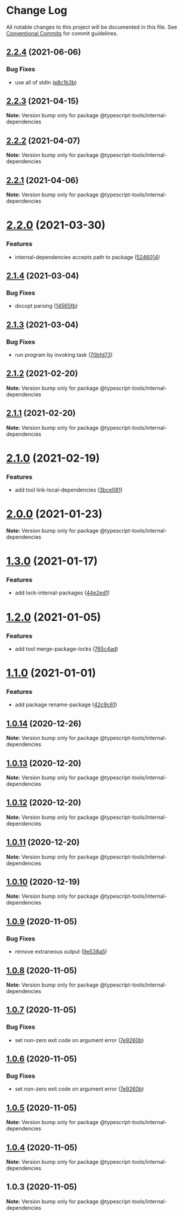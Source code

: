 # Change Log

All notable changes to this project will be documented in this file.
See [Conventional Commits](https://conventionalcommits.org) for commit guidelines.

## [2.2.4](https://github.com/typescript-tools/typescript-tools/compare/@typescript-tools/internal-dependencies@2.2.3...@typescript-tools/internal-dependencies@2.2.4) (2021-06-06)


### Bug Fixes

* use all of stdin ([e8c1b3b](https://github.com/typescript-tools/typescript-tools/commit/e8c1b3bc62cee5ee5bb84d4e02376d52ec3d5ff0))





## [2.2.3](https://github.com/typescript-tools/typescript-tools/compare/@typescript-tools/internal-dependencies@2.2.2...@typescript-tools/internal-dependencies@2.2.3) (2021-04-15)

**Note:** Version bump only for package @typescript-tools/internal-dependencies





## [2.2.2](https://github.com/typescript-tools/typescript-tools/compare/@typescript-tools/internal-dependencies@2.2.1...@typescript-tools/internal-dependencies@2.2.2) (2021-04-07)

**Note:** Version bump only for package @typescript-tools/internal-dependencies





## [2.2.1](https://github.com/typescript-tools/typescript-tools/compare/@typescript-tools/internal-dependencies@2.2.0...@typescript-tools/internal-dependencies@2.2.1) (2021-04-06)

**Note:** Version bump only for package @typescript-tools/internal-dependencies





# [2.2.0](https://github.com/typescript-tools/typescript-tools/compare/@typescript-tools/internal-dependencies@2.1.4...@typescript-tools/internal-dependencies@2.2.0) (2021-03-30)


### Features

* internal-dependencies accepts path to package ([5246014](https://github.com/typescript-tools/typescript-tools/commit/5246014e8e1f4c906d226ebb23eb495079e5f0bc))





## [2.1.4](https://github.com/typescript-tools/typescript-tools/compare/@typescript-tools/internal-dependencies@2.1.3...@typescript-tools/internal-dependencies@2.1.4) (2021-03-04)


### Bug Fixes

* docopt parsing ([14565fb](https://github.com/typescript-tools/typescript-tools/commit/14565fb7a8593d604f8010f0112ec2029598fa1b))





## [2.1.3](https://github.com/typescript-tools/typescript-tools/compare/@typescript-tools/internal-dependencies@2.1.2...@typescript-tools/internal-dependencies@2.1.3) (2021-03-04)


### Bug Fixes

* run program by invoking task ([70bfd73](https://github.com/typescript-tools/typescript-tools/commit/70bfd73bf38baeb6824afaf8291b9f31746e3307))





## [2.1.2](https://github.com/typescript-tools/typescript-tools/compare/@typescript-tools/internal-dependencies@2.1.1...@typescript-tools/internal-dependencies@2.1.2) (2021-02-20)

**Note:** Version bump only for package @typescript-tools/internal-dependencies





## [2.1.1](https://github.com/typescript-tools/typescript-tools/compare/@typescript-tools/internal-dependencies@2.1.0...@typescript-tools/internal-dependencies@2.1.1) (2021-02-20)

**Note:** Version bump only for package @typescript-tools/internal-dependencies





# [2.1.0](https://github.com/typescript-tools/typescript-tools/compare/@typescript-tools/internal-dependencies@2.0.0...@typescript-tools/internal-dependencies@2.1.0) (2021-02-19)


### Features

* add tool link-local-dependencies ([3bce081](https://github.com/typescript-tools/typescript-tools/commit/3bce081bf09141cb8fd6867eb59d4b9dc45276c0))





# [2.0.0](https://github.com/typescript-tools/typescript-tools/compare/@typescript-tools/internal-dependencies@1.3.0...@typescript-tools/internal-dependencies@2.0.0) (2021-01-23)

**Note:** Version bump only for package @typescript-tools/internal-dependencies





# [1.3.0](https://github.com/typescript-tools/typescript-tools/compare/@typescript-tools/internal-dependencies@1.2.0...@typescript-tools/internal-dependencies@1.3.0) (2021-01-17)


### Features

* add lock-internal-packages ([44e2ed1](https://github.com/typescript-tools/typescript-tools/commit/44e2ed1cebba3a02e48ca5c6bd9c67aa21b178ed))





# [1.2.0](https://github.com/typescript-tools/typescript-tools/compare/@typescript-tools/internal-dependencies@1.1.0...@typescript-tools/internal-dependencies@1.2.0) (2021-01-05)


### Features

* add tool merge-package-locks ([765c4ad](https://github.com/typescript-tools/typescript-tools/commit/765c4ad9de6e7a752f68332d896b5eb5c564109d))





# [1.1.0](https://github.com/typescript-tools/typescript-tools/compare/@typescript-tools/internal-dependencies@1.0.14...@typescript-tools/internal-dependencies@1.1.0) (2021-01-01)


### Features

* add package rename-package ([42c9c61](https://github.com/typescript-tools/typescript-tools/commit/42c9c61524dc58244a64bf01699dbc737504a111))





## [1.0.14](https://github.com/typescript-tools/typescript-tools/compare/@typescript-tools/internal-dependencies@1.0.13...@typescript-tools/internal-dependencies@1.0.14) (2020-12-26)

**Note:** Version bump only for package @typescript-tools/internal-dependencies





## [1.0.13](https://github.com/typescript-tools/typescript-tools/compare/@typescript-tools/internal-dependencies@1.0.12...@typescript-tools/internal-dependencies@1.0.13) (2020-12-20)

**Note:** Version bump only for package @typescript-tools/internal-dependencies





## [1.0.12](https://github.com/typescript-tools/typescript-tools/compare/@typescript-tools/internal-dependencies@1.0.11...@typescript-tools/internal-dependencies@1.0.12) (2020-12-20)

**Note:** Version bump only for package @typescript-tools/internal-dependencies





## [1.0.11](https://github.com/typescript-tools/typescript-tools/compare/@typescript-tools/internal-dependencies@1.0.10...@typescript-tools/internal-dependencies@1.0.11) (2020-12-20)

**Note:** Version bump only for package @typescript-tools/internal-dependencies





## [1.0.10](https://github.com/typescript-tools/typescript-tools/compare/@typescript-tools/internal-dependencies@1.0.9...@typescript-tools/internal-dependencies@1.0.10) (2020-12-19)

**Note:** Version bump only for package @typescript-tools/internal-dependencies





## [1.0.9](https://github.com/typescript-tools/typescript-tools/compare/@typescript-tools/internal-dependencies@1.0.8...@typescript-tools/internal-dependencies@1.0.9) (2020-11-05)


### Bug Fixes

* remove extraneous output ([9e538a5](https://github.com/typescript-tools/typescript-tools/commit/9e538a57f6d86e9e6eb8f04c3a6c1fc024b24271))





## [1.0.8](https://github.com/typescript-tools/typescript-tools/compare/@typescript-tools/internal-dependencies@1.0.7...@typescript-tools/internal-dependencies@1.0.8) (2020-11-05)

**Note:** Version bump only for package @typescript-tools/internal-dependencies





## [1.0.7](https://github.com/typescript-tools/typescript-tools/compare/@typescript-tools/internal-dependencies@1.0.5...@typescript-tools/internal-dependencies@1.0.7) (2020-11-05)


### Bug Fixes

* set non-zero exit code on argument error ([7e9260b](https://github.com/typescript-tools/typescript-tools/commit/7e9260b3bcf023aaab9d35468a363edfeb151529))





## [1.0.6](https://github.com/typescript-tools/typescript-tools/compare/@typescript-tools/internal-dependencies@1.0.5...@typescript-tools/internal-dependencies@1.0.6) (2020-11-05)


### Bug Fixes

* set non-zero exit code on argument error ([7e9260b](https://github.com/typescript-tools/typescript-tools/commit/7e9260b3bcf023aaab9d35468a363edfeb151529))





## [1.0.5](https://github.com/typescript-tools/typescript-tools/compare/@typescript-tools/internal-dependencies@1.0.4...@typescript-tools/internal-dependencies@1.0.5) (2020-11-05)

**Note:** Version bump only for package @typescript-tools/internal-dependencies





## [1.0.4](https://github.com/typescript-tools/typescript-tools/compare/@typescript-tools/internal-dependencies@1.0.3...@typescript-tools/internal-dependencies@1.0.4) (2020-11-05)

**Note:** Version bump only for package @typescript-tools/internal-dependencies





## 1.0.3 (2020-11-05)

**Note:** Version bump only for package @typescript-tools/internal-dependencies
